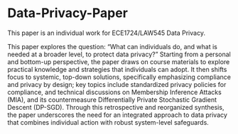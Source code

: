 # Data-Privacy-Paper

This paper is an individual work for ECE1724/LAW545 Data Privacy.

This paper explores the question: “What can individuals do, and what is needed at a broader level, to protect data privacy?” Starting from a personal and bottom-up perspective, the paper draws on course materials to explore practical knowledge and strategies that individuals can adopt. It then shifts focus to systemic, top-down solutions, specifically emphasizing compliance and privacy by design; key topics include standardized privacy policies for compliance, and technical discussions on Membership Inference Attacks (MIA), and its countermeasure Differentially Private Stochastic Gradient Descent (DP-SGD). Through this retrospective and reorganized synthesis, the paper underscores the need for an integrated approach to data privacy that combines individual action with robust system-level safeguards.


# 
